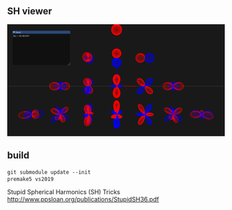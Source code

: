 ## SH viewer

![demo](demo.png)

## build

```
git submodule update --init
premake5 vs2019
```

Stupid Spherical Harmonics (SH)
Tricks
http://www.ppsloan.org/publications/StupidSH36.pdf